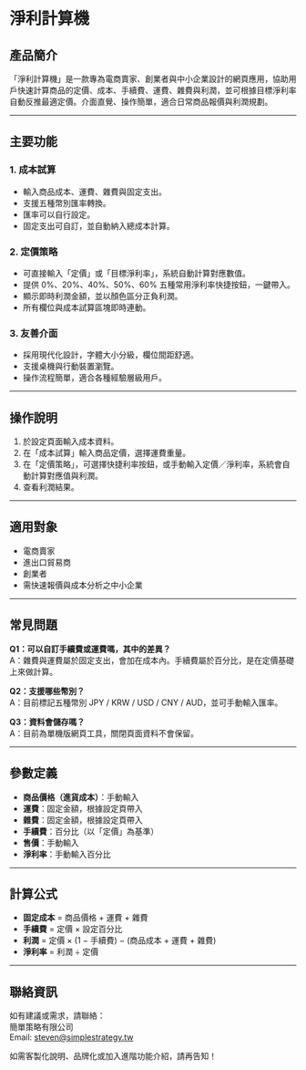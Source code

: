 # 淨利計算機

## 產品簡介
「淨利計算機」是一款專為電商賣家、創業者與中小企業設計的網頁應用，協助用戶快速計算商品的定價、成本、手續費、運費、雜費與利潤，並可根據目標淨利率自動反推最適定價。介面直覺、操作簡單，適合日常商品報價與利潤規劃。

---

## 主要功能

### 1. 成本試算
- 輸入商品成本、運費、雜費與固定支出。
- 支援五種幣別匯率轉換。
- 匯率可以自行設定。
- 固定支出可自訂，並自動納入總成本計算。

### 2. 定價策略
- 可直接輸入「定價」或「目標淨利率」，系統自動計算對應數值。
- 提供 0%、20%、40%、50%、60% 五種常用淨利率快捷按鈕，一鍵帶入。
- 顯示即時利潤金額，並以顏色區分正負利潤。
- 所有欄位與成本試算區塊即時連動。

### 3. 友善介面
- 採用現代化設計，字體大小分級，欄位間距舒適。
- 支援桌機與行動裝置瀏覽。
- 操作流程簡單，適合各種經驗層級用戶。

---

## 操作說明
1. 於設定頁面輸入成本資料。
2. 在「成本試算」輸入商品定價，選擇運費重量。
3. 在「定價策略」，可選擇快捷利率按鈕，或手動輸入定價／淨利率，系統會自動計算對應值與利潤。
4. 查看利潤結果。

---

## 適用對象
- 電商賣家
- 進出口貿易商
- 創業者
- 需快速報價與成本分析之中小企業

---

## 常見問題

**Q1：可以自訂手續費或運費嗎，其中的差異？**  
A：雜費與運費屬於固定支出，會加在成本內。手續費屬於百分比，是在定價基礎上來做計算。

**Q2：支援哪些幣別？**  
A：目前標記五種幣別 JPY / KRW / USD / CNY / AUD，並可手動輸入匯率。

**Q3：資料會儲存嗎？**  
A：目前為單機版網頁工具，關閉頁面資料不會保留。

---

## 參數定義
- **商品價格（進貨成本）**：手動輸入
- **運費**：固定金額，根據設定頁帶入
- **雜費**：固定金額，根據設定頁帶入
- **手續費**：百分比（以「定價」為基準）
- **售價**：手動輸入
- **淨利率**：手動輸入百分比

---

## 計算公式
- **固定成本** = 商品價格 + 運費 + 雜費
- **手續費** = 定價 × 設定百分比
- **利潤** = 定價 × (1 − 手續費) − (商品成本 + 運費 + 雜費)
- **淨利率** = 利潤 ÷ 定價

---

## 聯絡資訊
如有建議或需求，請聯絡：  
簡單策略有限公司  
Email: steven@simplestrategy.tw

如需客製化說明、品牌化或加入進階功能介紹，請再告知！
